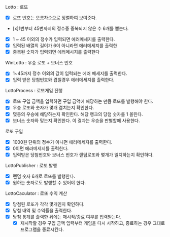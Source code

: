 Lotto : 로또

- [x] 로또 번호는 오름차순으로 정렬하여 보여준다.
- [x]1번부터 45번까지의 정수중 중복되지 않은 수 6개를 뽑는다.
- [x] 1 ~ 45 이외의 정수가 입력되면 에러메세지를 출력한다.
- [x] 입력된 배열의 길이가 6이 아니라면 에러메세지를 출력한
- [x] 중복된 숫자가 입력되면 에러메시지를 출력한다

WinLotto : 우승 로또 + 보너스 번호

- [x] 1~45까지 정수 이외의 값이 입력되는 에러 메세지를 출력한다.
- [x] 입력 받은 당첨번호와 겹칠경우 에러메세지를 출력한다.

LottoProcess : 로또게임 진행

- [x] 로또 구입 금액을 입력하면 구입 금액에 해당하는 만큼 로또를 발행해야 한다.
- [x] 우승 로또와 숫자가 몇개 겹치는지 확인한다.
- [x] 몇등의 우승에 해당하는지 확인한다. 해당 랭크의 당첨 숫자를 1 올린다.
- [x] 보너스 숫자와 맞는지 확인한다. 이 결과는 우승을 판별할때 사용한다.

로또 구입

- [x] 1000원 단위의 정수가 아니면 에러메세지를 출력한다.
- [x] 0이면 에러메세지를 출력한다.
- [x] 입력받은 당첨번호와 보너스 번호가 랜덤로또와 몇개가 일치하는지 확인하다.

LottoPublisher : 로또 발행

- [x] 랜덤 숫자 6개로 로또를 발행한다.
- [x] 원하는 숫자로도 발행할 수 있어야 한다.

LottoCaculator : 로또 수익 계산

- [x] 당첨된 로또가 각각 몇개인지 확인하다.
- [x] 당첨 내역 및 수익률을 출력한다.
- [x] 당첨 통계를 출력한 뒤에는 재시작/종료 여부를 입력받는다.
  - [x] 재시작할 경우 구입 금액 입력부터 게임을 다시 시작하고, 종료하는 경우 그대로 프로그램을 종료시킨다.
